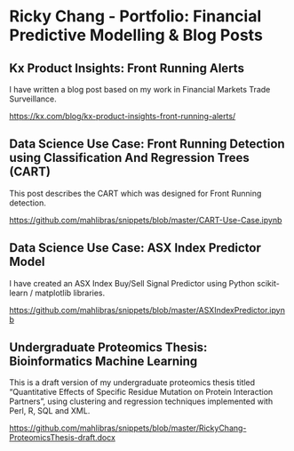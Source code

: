 # Ricky Chang - Portfolio: Financial Predictive Modelling &amp; Blog Posts


## Kx Product Insights: Front Running Alerts
I have written a blog post based on my work in Financial Markets Trade Surveillance.

https://kx.com/blog/kx-product-insights-front-running-alerts/

## Data Science Use Case: Front Running Detection using Classification And Regression Trees (CART)
This post describes the CART which was designed for Front Running detection.

https://github.com/mahlibras/snippets/blob/master/CART-Use-Case.ipynb

## Data Science Use Case: ASX Index Predictor Model
I have created an ASX Index Buy/Sell Signal Predictor using Python scikit-learn / matplotlib libraries.

https://github.com/mahlibras/snippets/blob/master/ASXIndexPredictor.ipynb

## Undergraduate Proteomics Thesis: Bioinformatics Machine Learning
This is a draft version of my undergraduate proteomics thesis titled “Quantitative Effects of Specific Residue Mutation on Protein Interaction Partners”, using clustering and regression techniques implemented with Perl, R, SQL and XML.

https://github.com/mahlibras/snippets/blob/master/RickyChang-ProteomicsThesis-draft.docx

